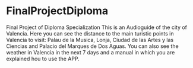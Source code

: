 # FinalProjectDiploma
Final Project of Diploma Specialization
This is an Audioguide of the city of Valencia. Here you can see the distance to the main turistic points in Valencia to visit:
Palau de la Musica, Lonja, Ciudad de las Artes y las Ciencias and Palacio del Marques de Dos Aguas. You can also see the weather
in Valencia in the next 7 days and a manual in which you are explained hou to use the APP.

